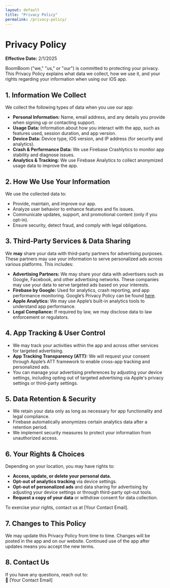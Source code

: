 ```yaml
---
layout: default
title: "Privacy Policy"
permalink: /privacy-policy/
---
```


# Privacy Policy  
**Effective Date:** 2/1/2025

BoomBoom ("we," "us," or "our") is committed to protecting your privacy. This Privacy Policy explains what data we collect, how we use it, and your rights regarding your information when using our iOS app.  

## 1. Information We Collect  

We collect the following types of data when you use our app:  

- **Personal Information:** Name, email address, and any details you provide when signing up or contacting support.  
- **Usage Data:** Information about how you interact with the app, such as features used, session duration, and app version.  
- **Device Data:** Device type, iOS version, and IP address (for security and analytics).  
- **Crash & Performance Data:** We use Firebase Crashlytics to monitor app stability and diagnose issues.  
- **Analytics & Tracking:** We use Firebase Analytics to collect anonymized usage data to improve the app.  

## 2. How We Use Your Information  

We use the collected data to:  

- Provide, maintain, and improve our app.  
- Analyze user behavior to enhance features and fix issues.  
- Communicate updates, support, and promotional content (only if you opt-in).  
- Ensure security, detect fraud, and comply with legal obligations.  

## 3. Third-Party Services & Data Sharing  

We **may** share your data with third-party partners for advertising purposes. These partners may use your information to serve personalized ads across various platforms. This includes:  

- **Advertising Partners:** We may share your data with advertisers such as Google, Facebook, and other advertising networks. These companies may use your data to serve targeted ads based on your interests.  
- **Firebase by Google:** Used for analytics, crash reporting, and app performance monitoring. Google’s Privacy Policy can be found [here](https://policies.google.com/privacy).  
- **Apple Analytics:** We may use Apple’s built-in analytics tools to understand app performance.  
- **Legal Compliance:** If required by law, we may disclose data to law enforcement or regulators.  

## 4. App Tracking & User Control  

- We may track your activities within the app and across other services for targeted advertising.  
- **App Tracking Transparency (ATT):** We will request your consent through Apple’s ATT framework to enable cross-app tracking and personalized ads.  
- You can manage your advertising preferences by adjusting your device settings, including opting out of targeted advertising via Apple's privacy settings or third-party settings.  

## 5. Data Retention & Security  

- We retain your data only as long as necessary for app functionality and legal compliance.  
- Firebase automatically anonymizes certain analytics data after a retention period.  
- We implement security measures to protect your information from unauthorized access.  

## 6. Your Rights & Choices  

Depending on your location, you may have rights to:  

- **Access, update, or delete your personal data.**  
- **Opt-out of analytics tracking** via device settings.  
- **Opt-out of personalized ads** and data sharing for advertising by adjusting your device settings or through third-party opt-out tools.  
- **Request a copy of your data** or withdraw consent for data collection.  

To exercise your rights, contact us at [Your Contact Email].  

## 7. Changes to This Policy  

We may update this Privacy Policy from time to time. Changes will be posted in the app and on our website. Continued use of the app after updates means you accept the new terms.  

## 8. Contact Us  

If you have any questions, reach out to:  
📧 [Your Contact Email]  

